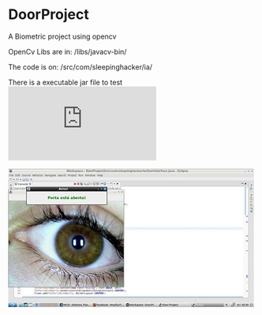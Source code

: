 # DoorProject
A Biometric project using opencv

OpenCv Libs are in: 
/libs/javacv-bin/

The code is on:
/src/com/sleepinghacker/ia/

There is a executable jar file to test
![Download here](https://github.com/SleepingCoder/DoorProject/raw/master/DoorProjeto.jar)

![img](https://raw.githubusercontent.com/SleepingCoder/DoorProject/master/Screenshot.jpg)
